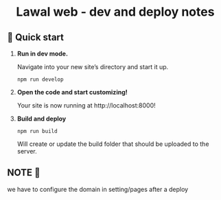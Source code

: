 <h1 align="center">
  Lawal web - dev and deploy notes
</h1>

## 🚀 Quick start

1.  **Run in dev mode.**

    Navigate into your new site’s directory and start it up.

    ```shell
    npm run develop
    ```

2.  **Open the code and start customizing!**

    Your site is now running at http://localhost:8000!


4.  **Build and deploy**

    ```shell
    npm run build
    ```
    Will create or update the build folder that should be uploaded to the server. 

## NOTE 🚨

we have to configure the domain in setting/pages after a deploy


